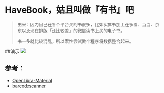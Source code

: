# HaveBook，姑且叫做『有书』吧

> 由来：因为自己在各个平台买的书很多，比如实体书加上在多看、当当、京东以及现在排版「还比较差」的微信读书上买的电子书。
>
> 书一多就比较混乱，所以索性尝试做个程序将数据整合起来。

##演示
![](http://7xlub0.com1.z0.glb.clouddn.com/image/gif/May-26-2016%2013-27-19-s.gif)

## 参考：

* [OpenLibra-Material](https://github.com/saulmm/OpenLibra-Material)
* [barcodescanner](https://github.com/dm77/barcodescanner)

